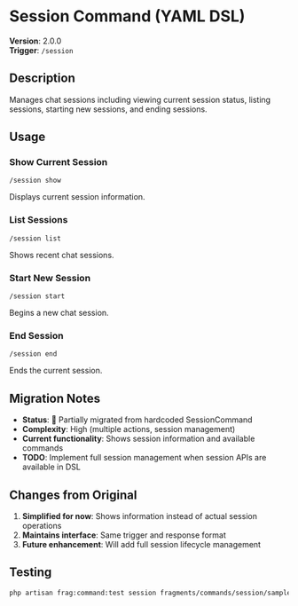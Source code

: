 # Session Command (YAML DSL)

**Version**: 2.0.0  
**Trigger**: `/session`

## Description

Manages chat sessions including viewing current session status, listing sessions, starting new sessions, and ending sessions.

## Usage

### Show Current Session
```
/session show
```
Displays current session information.

### List Sessions
```
/session list
```
Shows recent chat sessions.

### Start New Session
```
/session start
```
Begins a new chat session.

### End Session
```
/session end
```
Ends the current session.

## Migration Notes

- **Status**: 🚧 Partially migrated from hardcoded SessionCommand
- **Complexity**: High (multiple actions, session management)
- **Current functionality**: Shows session information and available commands
- **TODO**: Implement full session management when session APIs are available in DSL

## Changes from Original

1. **Simplified for now**: Shows information instead of actual session operations
2. **Maintains interface**: Same trigger and response format
3. **Future enhancement**: Will add full session lifecycle management

## Testing

```bash
php artisan frag:command:test session fragments/commands/session/samples/basic.json
```